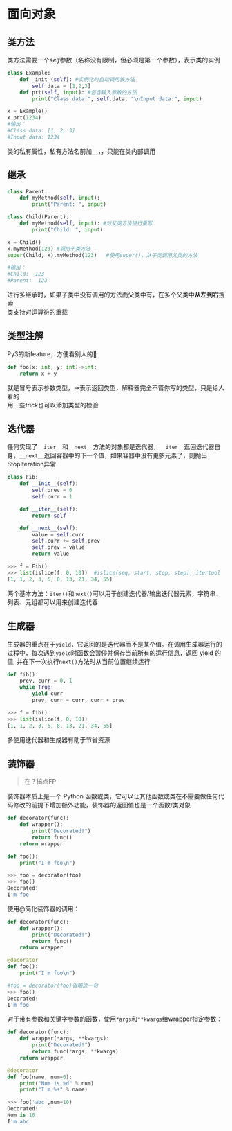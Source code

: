 # 面向对象
## 类方法
类方法需要一个*self*参数（名称没有限制，但必须是第一个参数），表示类的实例
```python
class Example:
    def _init_(self): #实例化时自动调用该方法
        self.data = [1,2,3] 
    def prt(self, input): #包含输入参数的方法
        print("Class data:", self.data, "\nInput data:", input)

x = Example()
x.prt(1234)
#输出：
#Class data: [1, 2, 3] 
#Input data: 1234
```
类的私有属性，私有方法名前加`__`，，只能在类内部调用

## 继承
```python
class Parent:
    def myMethod(self, input):
        print("Parent: ", input)

class Child(Parent):
    def myMethod(self, input): #对父类方法进行重写
        print("Child: ", input)

x = Child()
x.myMethod(123) #调用子类方法
super(Child, x).myMethod(123)   #使用super()，从子类调用父类的方法

#输出：
#Child:  123
#Parent:  123
```
进行多继承时，如果子类中没有调用的方法而父类中有，在多个父类中**从左到右**搜索  
类支持对运算符的重载

## 类型注解
Py3的新feature，方便看别人的🐎
```python
def foo(x: int, y: int)->int:
    return x + y
```
就是冒号表示参数类型，->表示返回类型，解释器完全不管你写的类型，只是给人看的  
用一些trick也可以添加类型的检验

## 迭代器
任何实现了`__iter__`和`__next__`方法的对象都是迭代器，`__iter__`返回迭代器自身，`__next__`返回容器中的下一个值，如果容器中没有更多元素了，则抛出StopIteration异常
```python
class Fib:
    def __init__(self):
        self.prev = 0
        self.curr = 1

    def __iter__(self):
        return self

    def __next__(self):
        value = self.curr
        self.curr += self.prev
        self.prev = value
        return value

>>> f = Fib()
>>> list(islice(f, 0, 10))  #islice(seq, start, stop, step), itertool
[1, 1, 2, 3, 5, 8, 13, 21, 34, 55]
```
两个基本方法：`iter()`和`next()`可以用于创建迭代器/输出迭代器元素，字符串、列表、元组都可以用来创建迭代器

## 生成器
生成器的重点在于`yield`，它返回的是迭代器而不是某个值。在调用生成器运行的过程中，每次遇到`yield`时函数会暂停并保存当前所有的运行信息，返回 yield 的值, 并在下一次执行`next()`方法时从当前位置继续运行

```python
def fib():
    prev, curr = 0, 1
    while True:
        yield curr
        prev, curr = curr, curr + prev

>>> f = fib()
>>> list(islice(f, 0, 10))
[1, 1, 2, 3, 5, 8, 13, 21, 34, 55]
```
多使用迭代器和生成器有助于节省资源

## 装饰器
>在？搞点FP  

装饰器本质上是一个 Python 函数或类，它可以让其他函数或类在不需要做任何代码修改的前提下增加额外功能，装饰器的返回值也是一个函数/类对象
```python
def decorator(func):
    def wrapper():
        print("Decorated!")
        return func()
    return wrapper

def foo():
    print("I'm foo\n")

>>> foo = decorator(foo)
>>> foo()
Decorated!
I'm foo
```
使用@简化装饰器的调用：
```python
def decorator(func):
    def wrapper():
        print("Decorated!")
        return func()
    return wrapper

@decorator
def foo():
    print("I'm foo\n")

#foo = decorator(foo)省略这一句
>>> foo()
Decorated!
I'm foo
```
对于带有参数和关键字参数的函数，使用`*args`和`**kwargs`给wrapper指定参数：
```python
def decorator(func):
    def wrapper(*args, **kwargs):
        print("Decorated!")
        return func(*args, **kwargs)
    return wrapper

@decorator
def foo(name, num=0):
    print("Num is %d" % num)
    print("I'm %s" % name)

>>> foo('abc',num=10)
Decorated!
Num is 10
I'm abc
```